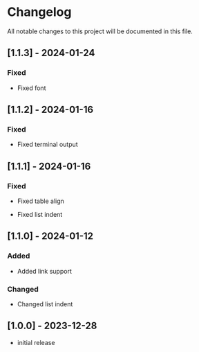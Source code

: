 # Changelog

All notable changes to this project will be documented in this file.

## [1.1.3] - 2024-01-24

### Fixed

- Fixed font

## [1.1.2] - 2024-01-16

### Fixed

- Fixed terminal output

## [1.1.1] - 2024-01-16

### Fixed

- Fixed table align

- Fixed list indent

## [1.1.0] - 2024-01-12

### Added

- Added link support

### Changed

- Changed list indent

## [1.0.0] - 2023-12-28

- initial release